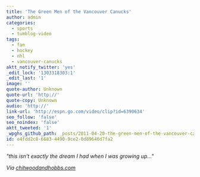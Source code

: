 ```yaml
---
title: 'The Green Men of the Vancouver Canucks'
author: admin
categories:
  - sports
  - tumblog-video
tags:
  - fan
  - hockey
  - nhl
  - vancouver-canucks
aktt_notify_twitter: 'yes'
_edit_lock: '1303318303:1'
_edit_last: '1'
image: ''
quote-author: Unknown
quote-url: 'http://'
quote-copy: Unknown
audio: 'http://'
link-url: 'http://espn.go.com/video/clip?id=6390634'
seo_follow: 'false'
seo_noindex: 'false'
aktt_tweeted: '1'
_wpghs_github_path: _posts/2011-04-20-the-green-men-of-the-vancouver-canucks.md
id: e4fdd2c8-6683-4490-9ce2-0d89646d7fa2
---
```

<p><em>"this isn't exactly the dream I had when I was growing up..."</em></p>
<p><em>Via <a href="http://chitwoodandhobbs.com/post/4778425678/e60-green-men" title="" target="">chitwoodandhobbs.com</a></em></p>

